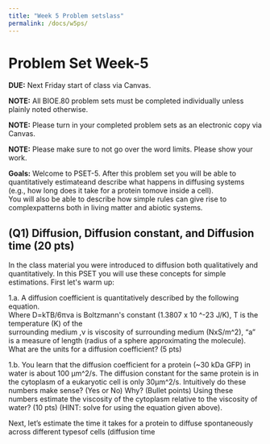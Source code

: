 ```yaml
---
title: "Week 5 Problem setslass"
permalink: /docs/w5ps/
---
```


# Problem Set Week-5

**DUE:** Next Friday start of class via Canvas.

**NOTE:** All BIOE.80 problem sets must be completed individually unless plainly noted otherwise.

**NOTE:** Please turn in your completed problem sets as an electronic copy via Canvas.

**NOTE:** Please make sure to not go over the word limits. Please show your work. 


**Goals:** Welcome to PSET-5. 
After this problem set you will be able to quantitatively estimateand describe what happens in diffusing systems 
(e.g., how long does it take for a protein tomove inside a cell).  
You will also be able to describe how simple rules can give rise to complexpatterns both in living matter 
and abiotic systems.

## (Q1) Diffusion, Diffusion constant, and Diffusion time (20 pts)

 In the class material you were introduced to diffusion both qualitatively and quantitatively.
 In this PSET you will use these concepts for simple estimations. First let's warm up:
 
 1.a. A diffusion coefficient is quantitatively described by the following equation.   
 Where D=kTB/6πνa is Boltzmann's constant (1.3807 x 10 ^-23 J/K), T is the temperature (K) of the   
 surrounding medium ,ν is viscosity of surrounding medium (NxS/m^2), “a” is a measure of length 
 (radius of a sphere approximating the molecule).  What are the units for a diffusion coefficient? (5 pts)
 
 
1.b. You learn that the diffusion coefficient for a protein (~30 kDa GFP) in water is about 100 µm^2/s.
The diffusion constant for the same protein is in the cytoplasm of a eukaryotic cell is only 30µm^2/s.
Intuitively do these numbers make sense? (Yes or No) Why? (Bullet points)
Using these numbers estimate the viscosity of the cytoplasm relative to the viscosity of water? 
(10 pts) (HINT: solve for using the equation given above).

Next, let’s estimate the time it takes for a protein to diffuse spontaneously across different typesof cells (diffusion time 
